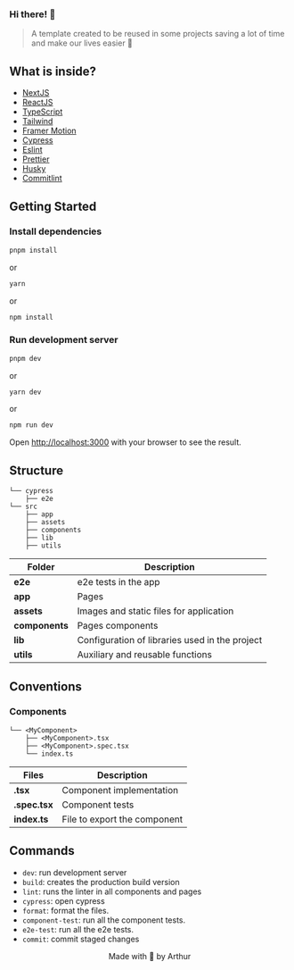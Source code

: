 ### Hi there! 👋

> A template created to be reused in some projects saving a lot of time and make our lives easier 🤍

## What is inside?

- [NextJS](https://nextjs.org/docs)
- [ReactJS](https://reactjs.org)
- [TypeScript](https://www.typescriptlang.org)
- [Tailwind](https://tailwindcss.com/)
- [Framer Motion](https://www.framer.com/motion)
- [Cypress](https://www.cypress.io/)
- [Eslint](https://eslint.org)
- [Prettier](https://prettier.io)
- [Husky](https://github.com/typicode/husky)
- [Commitlint](https://commitlint.js.org/#/)

## Getting Started

### Install dependencies

```bash
pnpm install
```

or

```bash
yarn
```

or

```bash
npm install
```

### Run development server

```bash
pnpm dev
```

or

```bash
yarn dev
```

or

```bash
npm run dev
```

Open [http://localhost:3000](http://localhost:3000) with your browser to see the result.

## Structure

```
└── cypress
    ├── e2e
└── src
    ├── app
    ├── assets
    ├── components
    ├── lib
    ├── utils
```

| Folder         | Description                                    |
| -------------- | ---------------------------------------------- |
| **e2e**        | e2e tests in the app                           |
| **app**        | Pages                                          |
| **assets**     | Images and static files for application        |
| **components** | Pages components                               |
| **lib**        | Configuration of libraries used in the project |
| **utils**      | Auxiliary and reusable functions               |

## Conventions

### Components

```
└── <MyComponent>
    ├── <MyComponent>.tsx
    ├── <MyComponent>.spec.tsx
    └── index.ts
```

| Files         | Description                  |
| ------------- | ---------------------------- |
| **.tsx**      | Component implementation     |
| **.spec.tsx** | Component tests              |
| **index.ts**  | File to export the component |

## Commands

- `dev`: run development server
- `build`: creates the production build version
- `lint`: runs the linter in all components and pages
- `cypress`: open cypress
- `format`: format the files.
- `component-test`: run all the component tests.
- `e2e-test`: run all the e2e tests.
- `commit`: commit staged changes

<p align="center">Made with 🤍 by Arthur</p>
